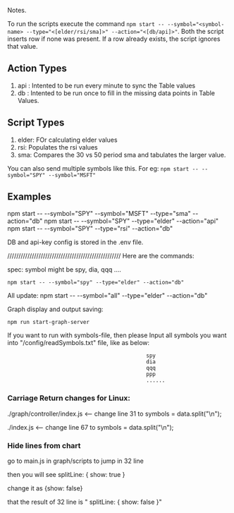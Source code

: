 Notes.

To run the scripts execute the command `npm start -- --symbol="<symbol-name> --type="<[elder/rsi/sma]>" --action="<[db/api]>"`. 
Both the script inserts row if none was present. If a row already exists, the script ignores that value.

Action Types
-------------
1. api : Intented to be run every minute to sync the Table values
2. db : Intented to be run once to fill in the missing data points in Table Values.

Script Types
-------------
1. elder: FOr calculating elder values
2. rsi: Populates the rsi values
3. sma: Compares the 30 vs 50 period sma and tabulates the larger value.

You can also send multiple symbols like this. For eg:
`npm start -- --symbol="SPY" --symbol="MSFT"`

Examples
---------
npm start -- --symbol="SPY" --symbol="MSFT" --type="sma" --action="db"
npm start -- --symbol="SPY" --type="elder" --action="api"
npm start -- --symbol="SPY" --type="rsi" --action="db"

DB and api-key config is stored in the .env file.

///////////////////////////////////////////////////
Here are the commands:

spec: symbol might be spy, dia, qqq ....

    npm start -- --symbol="spy" --type="elder" --action="db"

All update: 
    npm start -- --symbol="all" --type="elder" --action="db"
    
Graph display and output saving:

    npm run start-graph-server


If you want to run with symbols-file, then please Input all symbols you want into "/config/readSymbols.txt" file, like as below:

                                                spy
                                                dia
                                                qqq
                                                ppp
                                                ......
                                                
                                                
### Carriage Return changes for Linux:

./graph/controller/index.js   <-- change line 31 to symbols = data.split("\n");

./index.js                    <-- change line 67 to symbols = data.split("\n");



### Hide lines from chart

go to main.js in graph/scripts to jump in 32 line

then you will see splitLine: { show: true }

change it as {show: false}

that the result of 32 line is " splitLine: { show: false }"
